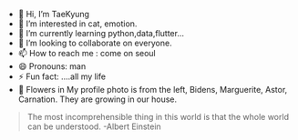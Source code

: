 - 👋 Hi, I’m TaeKyung
- 👀 I’m interested in cat, emotion.
- 🌱 I’m currently learning python,data,flutter...
- 💞️ I’m looking to collaborate on everyone.
- 📫 How to reach me : come on seoul
- 😄 Pronouns: man
- ⚡ Fun fact: ....all my life
- 🌹 Flowers in My profile photo is from the left, Bidens, Marguerite, Astor, Carnation.
  They are growing in our house.
> The most incomprehensible thing in this world is that the whole world can be understood. -Albert Einstein
<!---
TaeKyungg2/TaeKyungg2 is a ✨ special ✨ repository because its `README.md` (this file) appears on your GitHub profile.
You can click the Preview link to take a look at your changes.
--->
